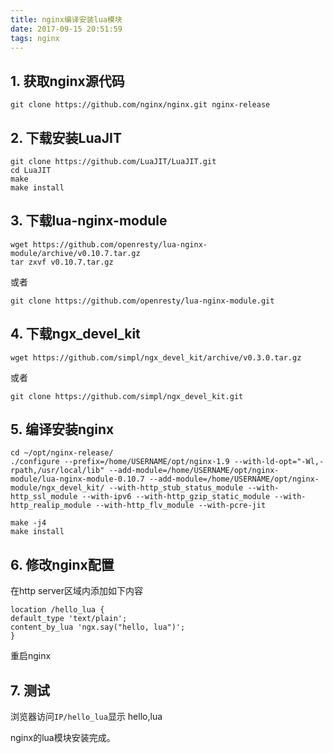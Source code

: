 ```yaml
---
title: nginx编译安装lua模块
date: 2017-09-15 20:51:59
tags: nginx
---
```


## 1. 获取nginx源代码
```
git clone https://github.com/nginx/nginx.git nginx-release
```

## 2. 下载安装LuaJIT
```
git clone https://github.com/LuaJIT/LuaJIT.git
cd LuaJIT
make 
make install
```

## 3. 下载lua-nginx-module
```
wget https://github.com/openresty/lua-nginx-module/archive/v0.10.7.tar.gz
tar zxvf v0.10.7.tar.gz
```
或者
```
git clone https://github.com/openresty/lua-nginx-module.git
```

## 4. 下载ngx_devel_kit
```
wget https://github.com/simpl/ngx_devel_kit/archive/v0.3.0.tar.gz
```
或者
```
git clone https://github.com/simpl/ngx_devel_kit.git
```

## 5. 编译安装nginx
```
cd ~/opt/nginx-release/
./configure --prefix=/home/USERNAME/opt/nginx-1.9 --with-ld-opt="-Wl,-rpath,/usr/local/lib" --add-module=/home/USERNAME/opt/nginx-module/lua-nginx-module-0.10.7 --add-module=/home/USERNAME/opt/nginx-module/ngx_devel_kit/ --with-http_stub_status_module --with-http_ssl_module --with-ipv6 --with-http_gzip_static_module --with-http_realip_module --with-http_flv_module --with-pcre-jit

make -j4
make install
```

## 6. 修改nginx配置
在http server区域内添加如下内容
```
location /hello_lua {
default_type 'text/plain';
content_by_lua 'ngx.say("hello, lua")';
}
```
重启nginx

## 7. 测试
浏览器访问`IP/hello_lua`显示
hello,lua  

nginx的lua模块安装完成。  


